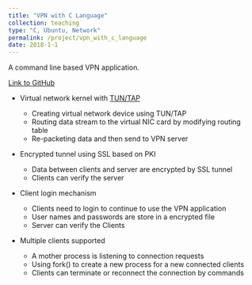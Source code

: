```yaml
---
title: "VPN with C Language"
collection: teaching
type: "C, Ubuntu, Network"
permalink: /project/vpn_with_c_language
date: 2018-1-1
---
```


A command line based VPN application.

[Link to GitHub](https://github.com/ZzzGin/VPN-in-C)

- Virtual network kernel with [TUN/TAP](https://en.wikipedia.org/wiki/TUN/TAP)
  - Creating virtual network device using TUN/TAP
  - Routing data stream to the virtual NIC card by modifying routing table
  - Re-packeting data and then send to VPN server

- Encrypted tunnel using SSL based on PKI
  - Data between clients and server are encrypted by SSL tunnel 
  - Clients can verify the server

- Client login mechanism
  - Clients need to login to continue to use the VPN application
  - User names and passwords are store in a encrypted file
  - Server can verify the Clients

- Multiple clients supported
  - A mother process is listening to connection requests
  - Using fork() to create a new process for a new connected clients
  - Clients can terminate or reconnect the connection by commands

